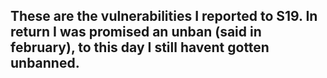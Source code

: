 ## These are the vulnerabilities I reported to S19. In return I was promised an unban (said in february), to this day I still havent gotten unbanned.
